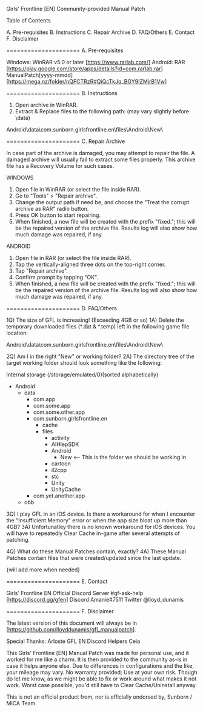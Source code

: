 Girls' Frontline [EN]
Community-provided Manual Patch


Table of Contents

A. Pre-requisites
B. Instructions
C. Repair Archive
D. FAQ/Others
E. Contact
F. Disclaimer


===================== A. Pre-requisites

Windows: WinRAR v5.0 or later  [https://www.rarlab.com/]
Android: RAR  [https://play.google.com/store/apps/details?id=com.rarlab.rar]
ManualPatch[yyyy-mmdd]  [https://mega.nz/folder/nQFCTRzR#QiQcTkJq_BGY9IZMjrB1Vw]


===================== B. Instructions

1) Open archive in WinRAR.
2) Extract & Replace files to the following path: (may vary slightly before \data\)

Android\data\com.sunborn.girlsfrontline.en\files\Android\New\


===================== C. Repair Archive

In case part of the archive is damaged, you may attempt to repair the file.
A damaged archive will usually fail to extract some files properly.
This archive file has a Recovery Volume for such cases.

WINDOWS
1) Open file in WinRAR (or select the file inside RAR).
2) Go to "Tools" > "Repair archive".
3) Change the output path if need be, and choose the "Treat the corrupt archive as RAR" radio button.
4) Press OK button to start repairing.
5) When finished, a new file will be created with the prefix "fixed."; this will be the repaired version of the archive file.
   Results log will also show how much damage was repaired, if any.

ANDROID
1) Open file in RAR (or select the file inside RAR).
2) Tap the vertically-aligned three dots on the top-right corner.
3) Tap "Repair archive".
4) Confirm prompt by tapping "OK".
5) When finished, a new file will be created with the prefix "fixed."; this will be the repaired version of the archive file.
   Results log will also show how much damage was repaired, if any.


===================== D. FAQ/Others

1Q) The size of GFL is increasing! (Exceeding 4GB or so)
1A) Delete the temporary downloaded files (*.dat & *.temp) left in the following game file location:

Android\data\com.sunborn.girlsfrontline.en\files\Android\New\

2Q) Am I in the right "New" or working folder?
2A) The directory tree of the target working folder should look something like the following:

Internal storage (/storage/emulated/0)(sorted alphabetically)
- Android
  - data
    + com.app
    + com.some.app
    + com.some.other.app
    - com.sunborn.girlsfrontline.en
      + cache
      - files
        + activity
        + AIHlepSDK
        - Android
          + New        <-- This is the folder we should be working in
        + cartoon
        + il2cpp
        + stc
        + Unity
        + UnityCache
    + com.yet.another.app
  + obb

3Q) I play GFL in an iOS device. Is there a workaround for when I encounter the "Insufficient Memory" error or when the app size bloat up more than 4GB?
3A) Unfortunatley there is no known workaround for iOS devices. You will have to repeatedly Clear Cache in-game after several attempts of patching.

4Q) What do these Manual Patches contain, exactly?
4A) These Manual Patches contain files that were created/updated since the last update.

{will add more when needed}


===================== E. Contact

Girls' Frontline EN Official Discord Server #gf-ask-help  [https://discord.gg/gfen]
Discord Amanie#7511
Twitter @lloyd_dunamis


===================== F. Disclaimer

The latest version of this document will always be in [https://github.com/lloyddunamis/gfl_manualpatch].

Special Thanks:
  Arloste
  GFL EN Discord Helpers
  Ceia


This Girls' Frontline [EN] Manual Patch was made for personal use, and it worked for me like a charm.
It is then provided to the community as-is in case it helps anyone else.
Due to differences in configurations and the like, your mileage may vary.
No warranty provided; Use at your own risk.
Though do let me know, as we might be able to fix or work around what makes it not work.
Worst case possible, you'd still have to Clear Cache/Uninstall anyway.

This is not an official product from, nor is officially endorsed by, Sunborn / MICA Team.
